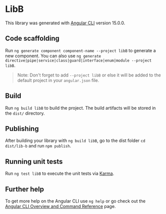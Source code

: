 # LibB

This library was generated with [Angular CLI](https://github.com/angular/angular-cli) version 15.0.0.

## Code scaffolding

Run `ng generate component component-name --project libB` to generate a new component. You can also use `ng generate directive|pipe|service|class|guard|interface|enum|module --project libB`.
> Note: Don't forget to add `--project libB` or else it will be added to the default project in your `angular.json` file. 

## Build

Run `ng build libB` to build the project. The build artifacts will be stored in the `dist/` directory.

## Publishing

After building your library with `ng build libB`, go to the dist folder `cd dist/lib-b` and run `npm publish`.

## Running unit tests

Run `ng test libB` to execute the unit tests via [Karma](https://karma-runner.github.io).

## Further help

To get more help on the Angular CLI use `ng help` or go check out the [Angular CLI Overview and Command Reference](https://angular.io/cli) page.
